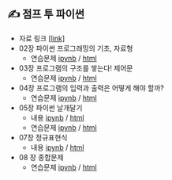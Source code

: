 ## ✍ 점프 투 파이썬 
+ 자료 링크 [[link]](https://wikidocs.net/book/1)
+ 02장 파이썬 프로그래밍의 기초, 자료형 
  - 연습문제
    [ipynb](https://github.com/kbjung/Study/blob/main/Jump_to_Python/ch02_ex.ipynb) /
    [html](https://kbjung.github.io/Study/Jump_to_Python/ch02_ex.html)
+ 03장 프로그램의 구조를 쌓는다! 제어문
  - 연습문제
    [ipynb](https://github.com/kbjung/Study/blob/main/Jump_to_Python/ch03_ex.ipynb) /
    [html](https://kbjung.github.io/Study/Jump_to_Python/ch03_ex.html)
+ 04장 프로그램의 입력과 출력은 어떻게 해야 할까?
  - 연습문제
    [ipynb](https://github.com/kbjung/Study/blob/main/Jump_to_Python/ch04_ex.ipynb) /
    [html](https://kbjung.github.io/Study/Jump_to_Python/ch04_ex.html)
+ 05장 파이썬 날개달기
  - 내용
    [ipynb](https://github.com/kbjung/Study/blob/main/Jump_to_Python/ch05.ipynb) /
    [html](https://kbjung.github.io/Study/Jump_to_Python/ch05.html)
  - 연습문제
    [ipynb](https://github.com/kbjung/Study/blob/main/Jump_to_Python/ch05_ex.ipynb) /
    [html](https://kbjung.github.io/Study/Jump_to_Python/ch05_ex.html)
+ 07장 정규표현식
  - 내용
    [ipynb](https://github.com/kbjung/Study/blob/main/Jump_to_Python/ch07.ipynb) /
    [html](https://kbjung.github.io/Study/Jump_to_Python/ch07.html)
+ 08 장 종합문제
  - 연습문제
    [ipynb](https://github.com/kbjung/Study/blob/main/Jump_to_Python/ch08_ex.ipynb) /
    [html](https://kbjung.github.io/Study/Jump_to_Python/ch8_ex.html)
